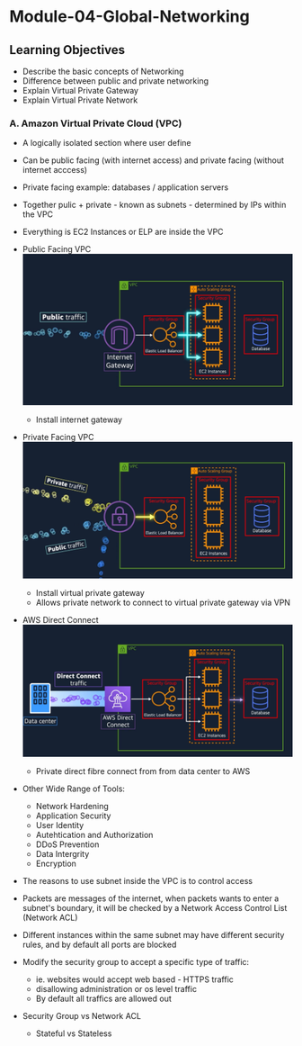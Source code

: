 # Module-04-Global-Networking

## Learning Objectives

- Describe the basic concepts of Networking
- Difference between public and private networking
- Explain Virtual Private Gateway
- Explain Virtual Private Network

### A. Amazon Virtual Private Cloud (VPC)

- A logically isolated section where user define
- Can be public facing (with internet access) and private facing (without internet acccess)
- Private facing example: databases / application servers
- Together pulic + private - known as subnets - determined by IPs within the VPC
- Everything is EC2 Instances or ELP are inside the VPC
- Public Facing VPC
  ![Public Facing VPC](public-facing-vpc.png)

  - Install internet gateway

- Private Facing VPC
  ![Private Facing VPC](private-facing-vpc.png)

  - Install virtual private gateway
  - Allows private network to connect to virtual private gateway via VPN

- AWS Direct Connect
  ![AWS Direct Connect](aws-direct-connect.png)

  - Private direct fibre connect from from data center to AWS

- Other Wide Range of Tools:

  - Network Hardening
  - Application Security
  - User Identity
  - Autehtication and Authorization
  - DDoS Prevention
  - Data Intergrity
  - Encryption

- The reasons to use subnet inside the VPC is to control access

- Packets are messages of the internet, when packets wants to enter a subnet's boundary, it will be checked by a Network Access Control List (Network ACL)

- Different instances within the same subnet may have different security rules, and by default all ports are blocked

- Modify the security group to accept a specific type of traffic:

  - ie. websites would accept web based - HTTPS traffic
  - disallowing administration or os level traffic
  - By default all traffics are allowed out

- Security Group vs Network ACL
  - Stateful vs Stateless
